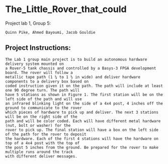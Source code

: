 # The_Little_Rover_that_could
 
 Project lab 1, Group 5:
 ~~~~~~~~~~~~~~~~~~~~~~~~~~~~~~~~~~~~~~
 Quinn Pike, Ahmed Bayoumi, Jacob Gouldie
 ~~~~~~~~~~~~~~~~~~~~~~~~~~~~~~~~~~~~~~


Project Instructions:
----------------------------------------- 
~~~~~~~~~~~~~~~~~~~~~~~~~~~~~~~~~~~~~~
The Lab 1 group main project is to build an autonomous hardware delivery system mounted on
a Rover-5 tank chassis and controlled by a Basys-3 FPGA development board. The rover will follow a
metallic tape path (1 ¼ to 1 ½ in wide) and deliver hardware components to a delivery box based on
coded instruction given it on the path. The path will include at least one 90 degree turn. The path will
have 5 stations as shown in Figure 1. The first station will be on the left side of the path and will use
an infrared blinking light on the side of a 4x4 post, 4 inches off the ground to communicate to the rover
which pieces of hardware to pick up and deliver. The next 3 stations will be on the right side of the
path and will be color coded. Each will have different metal hardware (nut, bolt or washer) for the
rover to pick up. The final station will have a box on the left side of the path for the rover to deposit
the hardware. Each of the first 4 stations will have the hardware on top of a 4x4 post with the top of
the post 5 inches from the ground. Be prepared for the rover to make multiple runs around the track
with different deliver messages.
~~~~~~~~~~~~~~~~~~~~~~~~~~~~~~~~~~~~~~
